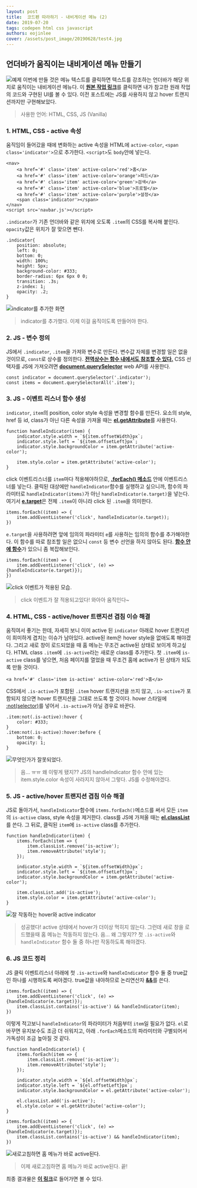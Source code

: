 ```yaml
---
layout: post
title:  코드펜 따라하기 - 내비게이션 메뉴 (2)
date: 2019-07-20
tags: codepen html css javascript
authors: eojinlee
cover: /assets/post_image/20190628/test4.jpg
---
```


## 언더바가 움직이는 내비게이션 메뉴 만들기

![예제](/assets/post_image/imgs-jina/example.png)
이번에 만들 것은 메뉴 텍스트를 클릭하면 텍스트를 강조하는 언더바가 해당 위치로 움직이는 내비게이션 메뉴다. 이 [**원본 작업 링크**](https://codepen.io/knyttneve/pen/LKrGBy)를 클릭하면 내가 참고한 원래 작업의 코드와 구현된 UI를 볼 수 있다. 이전 포스트에는 JS를 사용하지 않고 hover 트랜지션까지만 구현해보았다.

> 사용한 언어: HTML, CSS, JS (Vanilla)


### 1. HTML, CSS - active 속성

움직임이 들어갔을 때에 변화하는 active 속성을 HTML에 `active-color`, `<span class='indicator'>`으로 추가한다. `<script>`도 `body`안에 넣는다.

```
<nav>
    <a href='#' class='item' active-color='red'>홈</a>
    <a href='#' class='item' active-color='orange'>피드</a>
    <a href='#' class='item' active-color='green'>검색</a>
    <a href='#' class='item' active-color='blue'>프로필</a>
    <a href='#' class='item' active-color='purple'>설정</a>
    <span class='indicator'></span>
</nav>
<script src='navbar.js'></script>
```

`.indicator`가 기존 언더바와 같은 위치에 오도록 `.item`의 CSS를 복사해 붙인다. `opacity`값은 위치가 잘 맞으면 뺀다.

```
.indicator{
    position: absolute;
    left: 0;
    bottom: 0;
    width: 100%;
    height: 5px;
    background-color: #333;
    border-radius: 6px 6px 0 0;
    transition: .3s;
    z-index: 1;
    opacity: .2;
}
```
![indicator를 추가한 화면](/assets/post_image/imgs-jina/css_4.png)
> indicator를 추가했다. 이제 이걸 움직이도록 만들어야 한다.

### 2. JS - 변수 정의

JS에서 `.indicator`, `.item`을 가져와 변수로 만든다. 변수값 자체를 변경할 일은 없을 것이므로, `const`로 상수를 정의한다. [**전역상수는 함수 내에서도 참조할 수 있다.**](https://eojin-lee.github.io/Designer-Learns-Code/JavaScript1.html#localScope) CSS 선택자를 JS에 가져오려면 [**document.querySelector**](https://developer.mozilla.org/en-US/docs/Web/API/Document_object_model/Locating_DOM_elements_using_selectors) web API를 사용한다.

```
const indicator = document.querySelector('.indicator');
const items = document.querySelectorAll('.item');
```

### 3. JS - 이벤트 리스너 함수 생성


`indicator`, `item`의 position, color style 속성을 변경할 함수를 만든다. 요소의 style, href 등 id, class가 아닌 다른 속성을 가져올 때는 [**el.getAttribute**](https://developer.mozilla.org/en-US/docs/Web/API/Element/getAttribute)를 사용한다.
```
function handleIndicator(item) {
    indicator.style.width = `${item.offsetWidth}px`;
    indicator.style.left = `${item.offsetLeft}px`;
    indicator.style.backgroundColor = item.getAttribute('active-color');

    item.style.color = item.getAttribute('active-color');
}
```
click 이벤트리스너를 `item`마다 적용해야하므로, [**.forEach() 메소드**](https://eojin-lee.github.io/Designer-Learns-Code/JavaScript1.html#arrayIterator) 안에 이벤트리스너를 넣는다. 클릭된 대상에만 `handleIndicator`함수를 실행하고 싶으니까, 함수의 파라미터로 `handleIndicator(items)`가 아닌 `handleIndicator(e.target)`을 넣는다. 여기서 [**e.target**](https://developer.mozilla.org/en-US/docs/Web/API/Event/target)은 전체 `.item`이 아니라 click 된 `.item`을 의미한다.

```
items.forEach((item) => {
    item.addEventListener('click', handleIndicator(e.target));
})
```

`e.target`을 사용하려면 앞에 임의의 파라미터 `e`를 사용하는 임의의 함수를 추가해야한다. 이 함수를 따로 참조할 일은 없으니 `const` 등 변수 선언을 하지 않아도 된다. [**함수 안에 함수**](https://eojin-lee.github.io/Designer-Learns-Code/JavaScript1.html#higherOrderFunc)가 있으니 좀 복잡해보인다.

```
items.forEach((item) => {
    item.addEventListener('click', (e) => {handleIndicator(e.target)});
})
```
![click 이벤트가 적용된 모습.](/assets/post_image/imgs-jina/js_1.png)
> click 이벤트가 잘 적용되고있다! 와아아 움직인다~

### 4. HTML, CSS - active/hover 트랜지션 겹침 이슈 해결

움직여서 좋기는 한데, 자세히 보니 이미 active 된 `indicator` 아래로 hover 트랜지션이 희미하게 겹치는 이슈가 남아있다. active된 item은 hover style을 없애도록 해야겠다. 그리고 새로 창이 로드되었을 때 홈 메뉴는 무조건 active된 상태로 보이게 하고싶다. HTML class `.item`에 `.is-active`라는 새로운 class를 추가한다. 첫 `.item`에 `is-active` class를 넣으면, 처음 페이지를 열었을 때 무조건 홈에 active가 된 상태가 되도록 만들 것이다.

```
<a href='#' class='item is-active' active-color='red'>홈</a>
```

CSS에서 `.is-active`가 포함된 `.item` hover 트랜지션을 쓰지 않고, `.is-active`가 포함되지 않으면 hover 트랜지션을 그대로 쓰도록 할 것이다. hover 스타일에 [:not(selector)](https://developer.mozilla.org/ko/docs/Web/CSS/:not)를 넣어서 `.is-active`가 아닐 경우로 바꾼다.
```
.item:not(.is-active):hover {
    color: #333;
}
.item:not(.is-active):hover:before {
    bottom: 0;
    opacity: 1;
}
```
![무엇인가가 잘못되었다.](/assets/post_image/imgs-jina/css_5.png)
> 음... ㅠㅠ 왜 이렇게 됐지?? JS의 handleIndicator 함수 안에 있는 item.style.color 속성이 사라지지 않아서 그렇다. JS를 수정해야겠다. 


### 5. JS - active/hover 트랜지션 겹침 이슈 해결

JS로 돌아가서, `handleIndicator`함수에 `items.forEach()`메소드를 써서 모든 `item`의 `is-active` class, style 속성을 제거한다. class를 JS에 가져올 때는 [**el.classList**](https://developer.mozilla.org/en-US/docs/Web/API/Element/classList)를 쓴다. 그 뒤로, 클릭된 `item`에 `is-active` class를 추가한다.

```
function handleIndicator(item) {
    items.forEach(item => {
        item.classList.remove('is-active');
        item.removeAttribute('style');
    });

    indicator.style.width = `${item.offsetWidth}px`;
    indicator.style.left = `${item.offsetLeft}px`;
    indicator.style.backgroundColor = item.getAttribute('active-color');

    item.classList.add('is-active');
    item.style.color = item.getAttribute('active-color');
}
```
![잘 작동하는 hover와 active indicator](/assets/post_image/imgs-jina/js_2.png)
> 성공했다! active 상태에서 hover가 더이상 먹히지 않는다. 그런데 새로 창을 로드했을때 홈 메뉴는 작동하지 않는다. 음... 왜 그렇지?? 첫 `.is-active`와 `handleIndicator` 함수 둘 중 하나만 작동하도록 해야겠다.

### 6. JS 코드 정리

JS 클릭 이벤트리스너 아래에 첫 `.is-active`와 `handleIndicator` 함수 둘 중 true값인 하나를 시행하도록 써야겠다. true값을 내야하므로 논리연산자 [**&&**](https://eojin-lee.github.io/Designer-Learns-Code/JavaScript1.html#logicalOp)를 쓴다.
```
items.forEach((item) => {
    item.addEventListener('click', (e) => {handleIndicator(e.target)});
    item.classList.contains('is-active') && handleIndicator(item);
})
```

이렇게 적고보니 `handleIndicator`의 파라미터가 처음부터 `item`일 필요가 없다. `el`로 바꾸면 유지보수도 조금 더 쉬워지고, 아래 `.forEach`메소드의 파라미터와 구별되어서 가독성이 조금 높아질 것 같다.
```
function handleIndicator(el) {
    items.forEach(item => {
        item.classList.remove('is-active');
        item.removeAttribute('style');
    });

    indicator.style.width = `${el.offsetWidth}px`;
    indicator.style.left = `${el.offsetLeft}px`;
    indicator.style.backgroundColor = el.getAttribute('active-color');

    el.classList.add('is-active');
    el.style.color = el.getAttribute('active-color');
}

items.forEach((item) => {
    item.addEventListener('click', (e) => {handleIndicator(e.target)});
    item.classList.contains('is-active') && handleIndicator(item);
})
```
![새로고침하면 홈 메뉴가 바로 active된다.](/assets/post_image/imgs-jina/js_3.png)
> 이제 새로고침하면 홈 메뉴가 바로 active된다. 끝!

최종 결과물은 [**이 링크**](https://eojin-lee.github.io/CodepenStudy/20190720/navbar.html)로 들어가면 볼 수 있다.